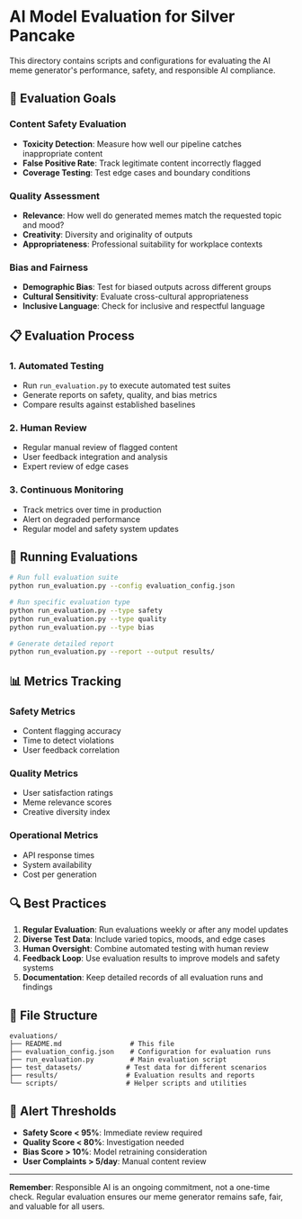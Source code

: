 # AI Model Evaluation for Silver Pancake

This directory contains scripts and configurations for evaluating the AI meme generator's performance, safety, and responsible AI compliance.

## 🎯 Evaluation Goals

### Content Safety Evaluation
- **Toxicity Detection**: Measure how well our pipeline catches inappropriate content
- **False Positive Rate**: Track legitimate content incorrectly flagged
- **Coverage Testing**: Test edge cases and boundary conditions

### Quality Assessment
- **Relevance**: How well do generated memes match the requested topic and mood?
- **Creativity**: Diversity and originality of outputs
- **Appropriateness**: Professional suitability for workplace contexts

### Bias and Fairness
- **Demographic Bias**: Test for biased outputs across different groups
- **Cultural Sensitivity**: Evaluate cross-cultural appropriateness
- **Inclusive Language**: Check for inclusive and respectful language

## 📋 Evaluation Process

### 1. Automated Testing
- Run `run_evaluation.py` to execute automated test suites
- Generate reports on safety, quality, and bias metrics
- Compare results against established baselines

### 2. Human Review
- Regular manual review of flagged content
- User feedback integration and analysis
- Expert review of edge cases

### 3. Continuous Monitoring
- Track metrics over time in production
- Alert on degraded performance
- Regular model and safety system updates

## 🔄 Running Evaluations

```bash
# Run full evaluation suite
python run_evaluation.py --config evaluation_config.json

# Run specific evaluation type
python run_evaluation.py --type safety
python run_evaluation.py --type quality
python run_evaluation.py --type bias

# Generate detailed report
python run_evaluation.py --report --output results/
```

## 📊 Metrics Tracking

### Safety Metrics
- Content flagging accuracy
- Time to detect violations
- User feedback correlation

### Quality Metrics  
- User satisfaction ratings
- Meme relevance scores
- Creative diversity index

### Operational Metrics
- API response times
- System availability
- Cost per generation

## 🔍 Best Practices

1. **Regular Evaluation**: Run evaluations weekly or after any model updates
2. **Diverse Test Data**: Include varied topics, moods, and edge cases
3. **Human Oversight**: Combine automated testing with human review
4. **Feedback Loop**: Use evaluation results to improve models and safety systems
5. **Documentation**: Keep detailed records of all evaluation runs and findings

## 📁 File Structure

```
evaluations/
├── README.md                 # This file
├── evaluation_config.json    # Configuration for evaluation runs
├── run_evaluation.py         # Main evaluation script
├── test_datasets/           # Test data for different scenarios
├── results/                 # Evaluation results and reports
└── scripts/                 # Helper scripts and utilities
```

## 🚨 Alert Thresholds

- **Safety Score < 95%**: Immediate review required
- **Quality Score < 80%**: Investigation needed  
- **Bias Score > 10%**: Model retraining consideration
- **User Complaints > 5/day**: Manual content review

---

**Remember**: Responsible AI is an ongoing commitment, not a one-time check. Regular evaluation ensures our meme generator remains safe, fair, and valuable for all users.